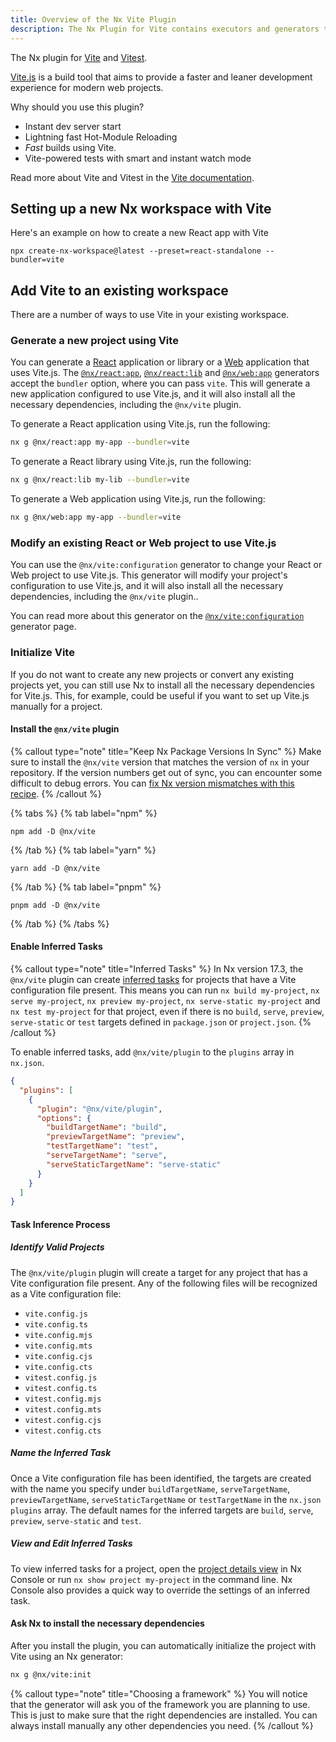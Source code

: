 ```yaml
---
title: Overview of the Nx Vite Plugin
description: The Nx Plugin for Vite contains executors and generators that support building applications using Vite. This page also explains how to configure Vite on your Nx workspace.
---
```


The Nx plugin for [Vite](https://vitejs.dev/) and [Vitest](https://vitest.dev/).

[Vite.js](https://vitejs.dev/) is a build tool that aims to provide a faster and leaner development experience for modern web projects.

Why should you use this plugin?

- Instant dev server start
- Lightning fast Hot-Module Reloading
- _Fast_ builds using Vite.
- Vite-powered tests with smart and instant watch mode

Read more about Vite and Vitest in the [Vite documentation](https://vitejs.dev/).

## Setting up a new Nx workspace with Vite

Here's an example on how to create a new React app with Vite

```shell
npx create-nx-workspace@latest --preset=react-standalone --bundler=vite
```

## Add Vite to an existing workspace

There are a number of ways to use Vite in your existing workspace.

### Generate a new project using Vite

You can generate a [React](/nx-api/react) application or library or a [Web](/nx-api/web) application that uses Vite.js. The [`@nx/react:app`](/nx-api/react/generators/application), [`@nx/react:lib`](/nx-api/react/generators/library) and [`@nx/web:app`](/nx-api/web/generators/application) generators accept the `bundler` option, where you can pass `vite`. This will generate a new application configured to use Vite.js, and it will also install all the necessary dependencies, including the `@nx/vite` plugin.

To generate a React application using Vite.js, run the following:

```bash
nx g @nx/react:app my-app --bundler=vite
```

To generate a React library using Vite.js, run the following:

```bash
nx g @nx/react:lib my-lib --bundler=vite
```

To generate a Web application using Vite.js, run the following:

```bash
nx g @nx/web:app my-app --bundler=vite
```

### Modify an existing React or Web project to use Vite.js

You can use the `@nx/vite:configuration` generator to change your React or Web project to use Vite.js. This generator will modify your project's configuration to use Vite.js, and it will also install all the necessary dependencies, including the `@nx/vite` plugin..

You can read more about this generator on the [`@nx/vite:configuration`](/nx-api/vite/generators/configuration) generator page.

### Initialize Vite

If you do not want to create any new projects or convert any existing projects yet, you can still use Nx to install all the necessary dependencies for Vite.js. This, for example, could be useful if you want to set up Vite.js manually for a project.

#### Install the `@nx/vite` plugin

{% callout type="note" title="Keep Nx Package Versions In Sync" %}
Make sure to install the `@nx/vite` version that matches the version of `nx` in your repository. If the version numbers get out of sync, you can encounter some difficult to debug errors. You can [fix Nx version mismatches with this recipe](/recipes/tips-n-tricks/keep-nx-versions-in-sync).
{% /callout %}

{% tabs %}
{% tab label="npm" %}

```shell
npm add -D @nx/vite
```

{% /tab %}
{% tab label="yarn" %}

```shell
yarn add -D @nx/vite
```

{% /tab %}
{% tab label="pnpm" %}

```shell
pnpm add -D @nx/vite
```

{% /tab %}
{% /tabs %}

#### Enable Inferred Tasks

{% callout type="note" title="Inferred Tasks" %}
In Nx version 17.3, the `@nx/vite` plugin can create [inferred tasks](/concepts/inferred-tasks) for projects that have a Vite configuration file present. This means you can run `nx build my-project`, `nx serve my-project`, `nx preview my-project`, `nx serve-static my-project` and `nx test my-project` for that project, even if there is no `build`, `serve`, `preview`, `serve-static` or `test` targets defined in `package.json` or `project.json`.
{% /callout %}

To enable inferred tasks, add `@nx/vite/plugin` to the `plugins` array in `nx.json`.

```json {% fileName="nx.json" %}
{
  "plugins": [
    {
      "plugin": "@nx/vite/plugin",
      "options": {
        "buildTargetName": "build",
        "previewTargetName": "preview",
        "testTargetName": "test",
        "serveTargetName": "serve",
        "serveStaticTargetName": "serve-static"
      }
    }
  ]
}
```

#### Task Inference Process

##### Identify Valid Projects

The `@nx/vite/plugin` plugin will create a target for any project that has a Vite configuration file present. Any of the following files will be recognized as a Vite configuration file:

- `vite.config.js`
- `vite.config.ts`
- `vite.config.mjs`
- `vite.config.mts`
- `vite.config.cjs`
- `vite.config.cts`
- `vitest.config.js`
- `vitest.config.ts`
- `vitest.config.mjs`
- `vitest.config.mts`
- `vitest.config.cjs`
- `vitest.config.cts`

##### Name the Inferred Task

Once a Vite configuration file has been identified, the targets are created with the name you specify under `buildTargetName`, `serveTargetName`, `previewTargetName`, `serveStaticTargetName` or `testTargetName` in the `nx.json` `plugins` array. The default names for the inferred targets are `build`, `serve`, `preview`, `serve-static` and `test`.

##### View and Edit Inferred Tasks

To view inferred tasks for a project, open the [project details view](/concepts/inferred-tasks) in Nx Console or run `nx show project my-project` in the command line. Nx Console also provides a quick way to override the settings of an inferred task.

#### Ask Nx to install the necessary dependencies

After you install the plugin, you can automatically initialize the project with Vite using an Nx generator:

```bash
nx g @nx/vite:init
```

{% callout type="note" title="Choosing a framework" %}
You will notice that the generator will ask you of the framework you are planning to use. This is just to make sure that the right dependencies are installed. You can always install manually any other dependencies you need.
{% /callout %}
